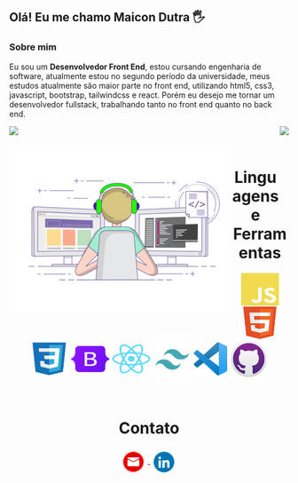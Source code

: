 ## Olá! Eu me chamo Maicon Dutra 🖐️

<h3>Sobre mim</h3>
<p>Eu sou um <strong>Desenvolvedor Front End</strong>, estou cursando engenharia de software, atualmente estou no segundo período da universidade, meus estudos atualmente são maior parte no front end, utilizando html5, css3, javascript, bootstrap, tailwindcss e react. Porém eu desejo me tornar um desenvolvedor fullstack, trabalhando tanto no front end quanto no back end.</p>

<div>
  <img height="160em" src="https://github-readme-stats.vercel.app/api?username=maicondutradev&show_icons=true&theme=tokyonight&include_all_commits=true&count_private=true"/>
  <img align="right" height="160em" src="https://github-readme-stats.vercel.app/api/top-langs/?username=maicondutradev&layout=compact&langs_count=16&theme=tokyonight"/>
</div>

<div align="center">
  <div style"display: inline_block"><br>
    <img align="left" height="300" alt="Coding-time" src="code.gif">
    <h1 align="center">Linguagens e Ferramentas</h1>
    <img align="center" height="60" width="70" alt="js-icon" src="https://raw.githubusercontent.com/devicons/devicon/master/icons/javascript/javascript-plain.svg">
    <img align="center" height="60" width="70" alt="html-icon" src="https://raw.githubusercontent.com/devicons/devicon/master/icons/html5/html5-original.svg">
    <img align="center" height="60" width="70" alt="css-icon" src="https://raw.githubusercontent.com/devicons/devicon/master/icons/css3/css3-original.svg">
    <img align="center" height="60" width="70" alt="bootstrap-icon" src="https://raw.githubusercontent.com/devicons/devicon/master/icons/bootstrap/bootstrap-original.svg">
    <img align="center" height="60" width="70" alt="react-icon" src="https://raw.githubusercontent.com/devicons/devicon/master/icons/react/react-original.svg">
    <img align="center" height="70" width="70" src="tailwind.png">
    <img align="center" height="60" width="60" src="visual studio.png">
    <img align="center" height="70" width="70" src="githubdesktop.png">
  </div>

  <br>
  <br>


  <h1 align="center">Contato</h1>
    <a href="">
      <img align="center" width="50" src="gmail.gif" alt="gmail"/>
    </a>
    <a href="https://www.linkedin.com/in/maicon-dutra-09a41b250/">
      <img align="center" width="50" src="linkedin2.gif" alt="linkedin"/>
    </a>

</div>
